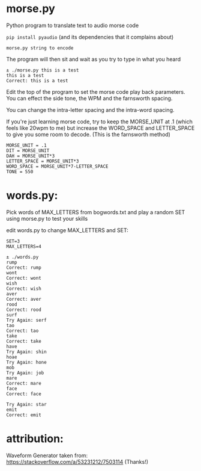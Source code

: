 # morse.py
Python program to translate text to audio morse code

`pip install pyaudio` (and its dependencies that it complains about)

`morse.py string to encode`

The program will then sit and wait as you try to type in what you heard

```
± ./morse.py this is a test
this is a test
Correct: this is a test
```

Edit the top of the program to set the morse code play back parameters.  You can effect the side tone, the WPM and the farnsworth spacing.

You can change the intra-letter spacing and the intra-word spacing.

If you're just learning morse code, try to keep the MORSE_UNIT at .1 (which feels like 20wpm to me) but increase the WORD_SPACE and LETTER_SPACE to give you some room to decode. (This is the farnsworth method)

```
MORSE_UNIT = .1
DIT = MORSE_UNIT
DAH = MORSE_UNIT*3
LETTER_SPACE = MORSE_UNIT*3
WORD_SPACE = MORSE_UNIT*7-LETTER_SPACE
TONE = 550
```

# words.py:
Pick words of MAX_LETTERS from bogwords.txt and play a random SET using morse.py to test your skills

edit words.py to change MAX_LETTERS and SET:

```
SET=3
MAX_LETTERS=4
```

```
± ./words.py
rump
Correct: rump
wont
Correct: wont
wish
Correct: wish
aver
Correct: aver
rood
Correct: rood
surf
Try Again: serf
tao
Correct: tao
take
Correct: take
have
Try Again: shin
hoae
Try Again: hone
mob
Try Again: job
mare
Correct: mare
face
Correct: face

Try Again: star
emit
Correct: emit
```

# attribution:

Waveform Generator taken from: https://stackoverflow.com/a/53231212/7503114 (Thanks!)
